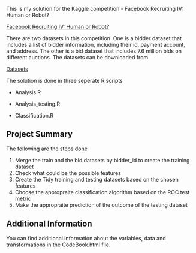 This is my solution for the Kaggle competition - Facebook Recruiting IV:
Human or Robot?

[Facebook Recruiting IV: Human or
Robot?](https://www.kaggle.com/c/facebook-recruiting-iv-human-or-bot/leaderboard/private)

There are two datasets in this competition. One is a bidder dataset that
includes a list of bidder information, including their id, payment
account, and address. The other is a bid dataset that includes 7.6
million bids on different auctions. The datasets can be downloaded from

[Datasets](https://www.kaggle.com/c/facebook-recruiting-iv-human-or-bot/data)

The solution is done in three seperate R scripts

-   Analysis.R

-   Analysis\_testing.R

-   Classification.R

Project Summary
---------------

The following are the steps done

1.  Merge the train and the bid datasets by bidder\_id to create the
    training dataset
2.  Check what could be the possible features
3.  Create the Tidy training and testing datasets based on the chosen
    features
4.  Choose the appropraite classification algorithm based on the ROC
    test metric
5.  Make the appropraite prediction of the outcome of the testing
    dataset

Additional Information
----------------------

You can find additional information about the variables, data and
transformations in the CodeBook.html file.
